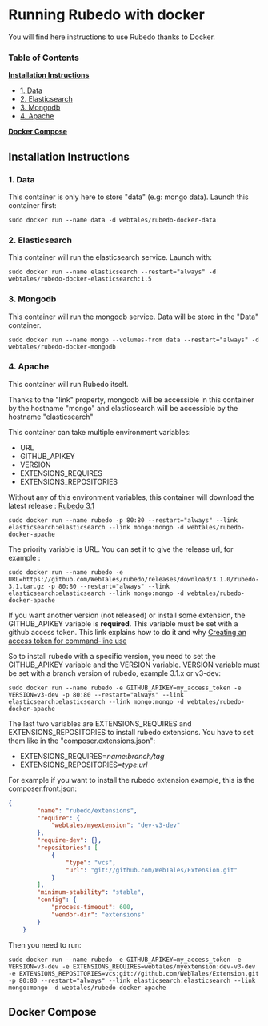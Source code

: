 # Running Rubedo with docker
You will find here instructions to use Rubedo thanks to Docker.
### Table of Contents
**[Installation Instructions](#installation-instructions)**
* [1. Data](#1-data)
* [2. Elasticsearch](#2-elasticsearch)
* [3. Mongodb](#3-mongodb)
* [4. Apache](#4-apache)

**[Docker Compose](#docker-compose)**


## Installation Instructions
### 1. Data
This container is only here to store "data" (e.g: mongo data).
Launch this container first:

```
sudo docker run --name data -d webtales/rubedo-docker-data
```
### 2. Elasticsearch
This container will run the elasticsearch service.
Launch with:

```
sudo docker run --name elasticsearch --restart="always" -d webtales/rubedo-docker-elasticsearch:1.5
```
### 3. Mongodb
This container will run the mongodb service. Data will be store in the "Data" container.

```
sudo docker run --name mongo --volumes-from data --restart="always" -d webtales/rubedo-docker-mongodb
```
### 4. Apache
This container will run Rubedo itself. 

Thanks to the "link" property, mongodb will be accessible in this container by the hostname "mongo" and elasticsearch will be accessible by the hostname "elasticsearch"

This container can take multiple environment variables:
* URL
* GITHUB_APIKEY
* VERSION
* EXTENSIONS_REQUIRES
* EXTENSIONS_REPOSITORIES

Without any of this environment variables, this container will download the latest release : [Rubedo 3.1](https://github.com/WebTales/rubedo/releases/download/3.1.0/rubedo-3.1.tar.gz)

```
sudo docker run --name rubedo -p 80:80 --restart="always" --link elasticsearch:elasticsearch --link mongo:mongo -d webtales/rubedo-docker-apache
```

The priority variable is URL. You can set it to give the release url, for example :

```
sudo docker run --name rubedo -e URL=https://github.com/WebTales/rubedo/releases/download/3.1.0/rubedo-3.1.tar.gz -p 80:80 --restart="always" --link elasticsearch:elasticsearch --link mongo:mongo -d webtales/rubedo-docker-apache
```

If you want another version (not released) or install some extension, the GITHUB_APIKEY variable is **required**. This variable must be set with a github access token. 
This link explains how to do it and why [Creating an access token for command-line use](https://help.github.com/articles/creating-an-access-token-for-command-line-use/)

So to install rubedo with a specific version, you need to set the GITHUB_APIKEY variable and the VERSION variable. 
VERSION variable must be set with a branch version of rubedo, example 3.1.x or v3-dev:

```
sudo docker run --name rubedo -e GITHUB_APIKEY=my_access_token -e VERSION=v3-dev -p 80:80 --restart="always" --link elasticsearch:elasticsearch --link mongo:mongo -d webtales/rubedo-docker-apache
```

The last two variables are EXTENSIONS_REQUIRES and EXTENSIONS_REPOSITORIES to install rubedo extensions. 
You have to set them like in the "composer.extensions.json": 
* EXTENSIONS_REQUIRES=*name*:*branch/tag* 
* EXTENSIONS_REPOSITORIES=*type*:*url*

For example if you want to install the rubedo extension example, this is the composer.front.json:

```json
{
        "name": "rubedo/extensions",
        "require": {
            "webtales/myextension": "dev-v3-dev"
        },
        "require-dev": {},
        "repositories": [
            {
                "type": "vcs",
                "url": "git://github.com/WebTales/Extension.git"
            }
        ],
        "minimum-stability": "stable",
        "config": {
            "process-timeout": 600,
            "vendor-dir": "extensions"
        }
    }
```

Then you need to run:

```
sudo docker run --name rubedo -e GITHUB_APIKEY=my_access_token -e VERSION=v3-dev -e EXTENSIONS_REQUIRES=webtales/myextension:dev-v3-dev -e EXTENSIONS_REPOSITORIES=vcs:git://github.com/WebTales/Extension.git -p 80:80 --restart="always" --link elasticsearch:elasticsearch --link mongo:mongo -d webtales/rubedo-docker-apache
```

## Docker Compose